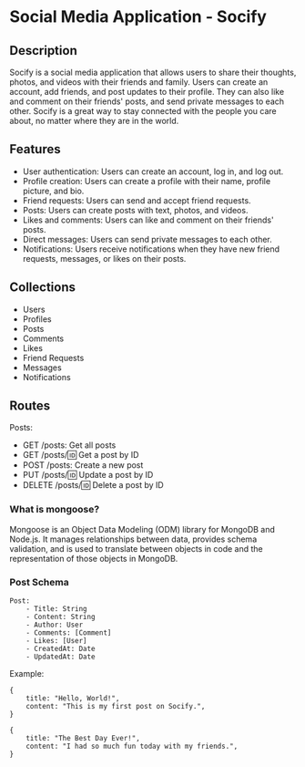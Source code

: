 # Social Media Application - Socify

## Description

Socify is a social media application that allows users to share their thoughts, photos, and videos with their friends and family. Users can create an account, add friends, and post updates to their profile. They can also like and comment on their friends' posts, and send private messages to each other. Socify is a great way to stay connected with the people you care about, no matter where they are in the world.

## Features

- User authentication: Users can create an account, log in, and log out.
- Profile creation: Users can create a profile with their name, profile picture, and bio.
- Friend requests: Users can send and accept friend requests.
- Posts: Users can create posts with text, photos, and videos.
- Likes and comments: Users can like and comment on their friends' posts.
- Direct messages: Users can send private messages to each other.
- Notifications: Users receive notifications when they have new friend requests, messages, or likes on their posts.

## Collections

- Users
- Profiles
- Posts
- Comments
- Likes
- Friend Requests
- Messages
- Notifications

## Routes

Posts:

- GET /posts: Get all posts
- GET /posts/:id: Get a post by ID
- POST /posts: Create a new post
- PUT /posts/:id: Update a post by ID
- DELETE /posts/:id: Delete a post by ID

### What is mongoose?

Mongoose is an Object Data Modeling (ODM) library for MongoDB and Node.js. It manages relationships between data, provides schema validation, and is used to translate between objects in code and the representation of those objects in MongoDB.

### Post Schema

```
Post:
    - Title: String
    - Content: String
    - Author: User
    - Comments: [Comment]
    - Likes: [User]
    - CreatedAt: Date
    - UpdatedAt: Date
```

Example:

```
{
    title: "Hello, World!",
    content: "This is my first post on Socify.",
}
```

```
{
    title: "The Best Day Ever!",
    content: "I had so much fun today with my friends.",    
}
```
